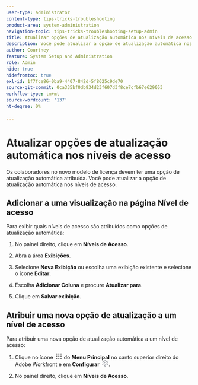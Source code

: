 ```yaml
---
user-type: administrator
content-type: tips-tricks-troubleshooting
product-area: system-administration
navigation-topic: tips-tricks-troubleshooting-setup-admin
title: Atualizar opções de atualização automática nos níveis de acesso
description: Você pode atualizar a opção de atualização automática nos níveis de acesso.
author: Courtney
feature: System Setup and Administration
role: Admin
hide: true
hidefromtoc: true
exl-id: 1f7fce86-0ba9-4407-842d-5f8625c9de70
source-git-commit: 0ca335bf0db934d23f607d3f8ce7cfb67e629053
workflow-type: tm+mt
source-wordcount: '137'
ht-degree: 0%

---
```


# Atualizar opções de atualização automática nos níveis de acesso

Os colaboradores no novo modelo de licença devem ter uma opção de atualização automática atribuída. Você pode atualizar a opção de atualização automática nos níveis de acesso.

## Adicionar a uma visualização na página Nível de acesso

Para exibir quais níveis de acesso são atribuídos como opções de atualização automática:
<!--
1. Click the **Main Menu** icon ![](assets/main-menu-icon.png) in the upper-right corner of Adobe Workfront, then click **Setup** ![](assets/gear-icon-settings.png.png). -->

1. No painel direito, clique em **Níveis de Acesso**.

1. Abra a área **Exibições**.

1. Selecione **Nova Exibição** ou escolha uma exibição existente e selecione o ícone **Editar**.

1. Escolha **Adicionar Coluna** e procure **Atualizar para**.

1. Clique em **Salvar exibição**.

## Atribuir uma nova opção de atualização a um nível de acesso

Para atribuir uma nova opção de atualização automática a um nível de acesso:

1. Clique no ícone ![](assets/main-menu-icon.png) do **Menu Principal** no canto superior direito do Adobe Workfront e em **Configurar** ![](assets/gear-icon-settings.png).

1. No painel direito, clique em **Níveis de Acesso**.
